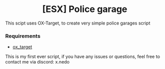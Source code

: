 <h1 align='center'>[ESX] Police garage</a></h1><p align='center'>

This scipt uses OX-Target, to create very simple police garages script

### Requirements
  * [ox_target](https://github.com/overextended/ox_target)

This is my first ever script, if you have any issues or questions, feel free to contact me via discord: x.nedo
